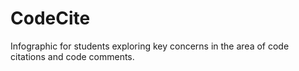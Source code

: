 # CodeCite
Infographic for students exploring key concerns in the area of code citations and code comments.
